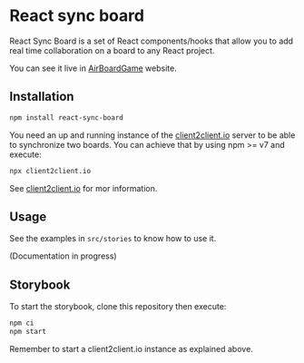 # React sync board

React Sync Board is a set of React components/hooks that allow you to add real
time collaboration on a board to any React project.

You can see it live in [AirBoardGame](https://airboardgame.net/) website.

## Installation

```sh
npm install react-sync-board
```

You need an up and running instance of the [client2client.io](https://github.com/jrmi/client2client.io)
server to be able to synchronize two boards. You can achieve that by using npm >= v7
and execute:

```sh
npx client2client.io
```

See [client2client.io](https://github.com/jrmi/client2client.io) for mor information.

## Usage

See the examples in `src/stories` to know how to use it.

(Documentation in progress)

## Storybook

To start the storybook, clone this repository then execute:

```sh
npm ci
npm start
```

Remember to start a client2client.io instance as explained above.
